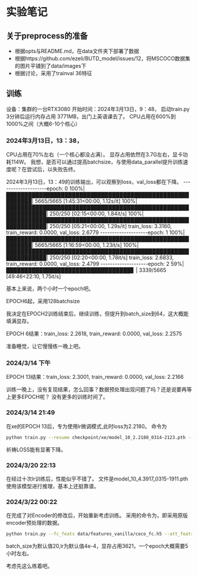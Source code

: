 # 实验笔记

## 关于preprocess的准备
* 根据opts与README.md，在data文件夹下部署了数据
* 根据https://github.com/ezeli/BUTD_model/issues/12，将MSCOCO数据集的图片平铺到了data/images下
* 根据讨论，采用了trainval 36特征
## 训练
设备：集群的一台RTX3080
开始时间：2024年3月13日，9：48，
启动train.py 3分钟后运行内存占用 3771MB，出门上英语课去了。
CPU占用在600%到1000%之间（大概6-10个核心）

### 2024年3月13日，13：38，
CPU占用在70%左右（一个核心都没占满）。
显存占用依然在3.7G左右，显卡功耗114W。
我想，是否可以通过提高batchsize，与使用data_parallel提升训练速度呢？在尝试后，以失败告终。

2024年3月13日，13：49的训练输出，可以观察到loss，val_loss都在下降。
--------------------epoch: 0
100%|█████████████████████████████████████████████████████████| 5665/5665 [1:45:31<00:00,  1.12s/it]
100%|█████████████████████████████████████████████████████████████| 250/250 [02:15<00:00,  1.84it/s]
100%|█████████████████████████████████████████████████████████████| 250/250 [05:21<00:00,  1.29s/it]
train_loss: 3.3160, train_reward: 0.0000, val_loss: 2.6779
--------------------epoch: 1
100%|█████████████████████████████████████████████████████████| 5665/5665 [1:16:59<00:00,  1.23it/s]
100%|█████████████████████████████████████████████████████████████| 250/250 [02:20<00:00,  1.78it/s]
train_loss: 2.6833, train_reward: 0.0000, val_loss: 2.4799
--------------------epoch: 2
 59%|██████████████████████████████████▊                        | 3339/5665 [49:46<22:10,  1.75it/s]

 基本上来说，两个小时一个epoch吧。

 EPOCH6起，采用128batchsize

 我决定在EPOCH2训练结束后，继续训练，但提升到batch_size到64，这大概能填满显存。

 EPOCH 6结果：train_loss: 2.2618, train_reward: 0.0000, val_loss: 2.2575

准备睡觉，让它慢慢练一晚上吧。

### 2024/3/14 下午
EPOCH 13结果：train_loss: 2.3001, train_reward: 0.0000, val_loss: 2.2166

训练一晚上，没有复现结果，怎么回事？数据预处理出现问题了吗？还是说要再等上更多EPOCH呢？
没有更多的训练时间了。

### 2024/3/14 21:49
在xe的EPOCH 13后，专为使用lr微调模式,此时loss为2.2180。
命令为
```sh
python train.py --resume checkpoint/xe/model_10_2.2180_0314-2123.pth --train_mode rl --learning_rate 4e-5  --batch_size 128
```
祈祷LOSS能有显著下降。


### 2024/3/20 22:13
在经过十次lr训练后，性能似乎不错了。
文件是model_10_4.3917_0315-1911.pth
使用该模型进行推理，基本上还挺靠谱。



### 2024/3/22 00:22
在完成了对Encoder的修改后，开始重新考虑训练。
采用的命令为，即采用原版encoder预处理的数据。
```sh
python train.py --fc_feats data/features_vanilla/coco_fc.h5 --att_feats ./data/features_vanilla/coco_att.h5 --captions ./data/captions_vanilla/captions.json --idx2word ./data/captions_vanilla/idx2word.json
```
batch_size为默认值20,lr为默认值4e-4，显存占用3621，一个epoch大概需要5小时左右。

考虑先这么练着吧。
